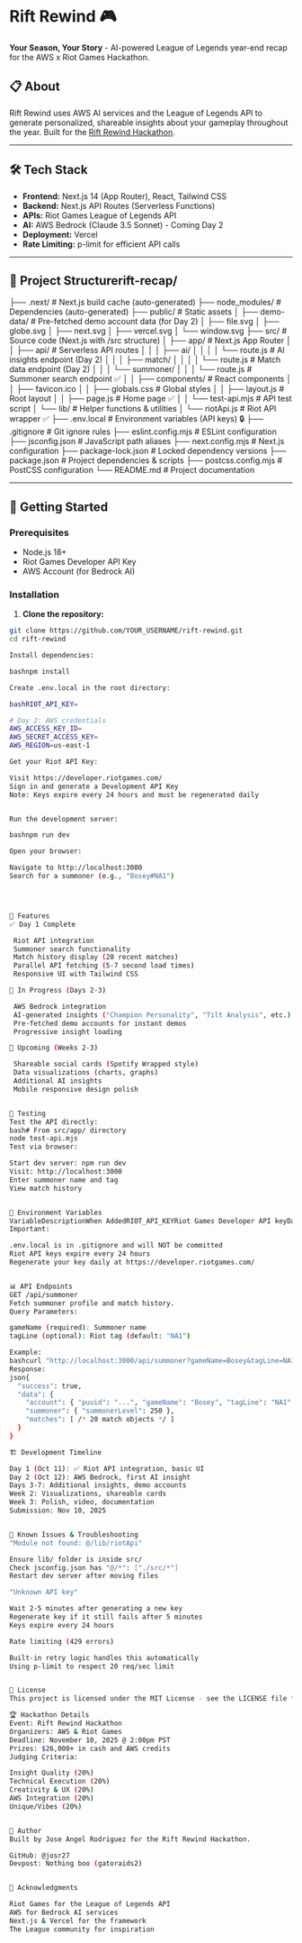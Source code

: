# Rift Rewind 🎮

**Your Season, Your Story** - AI-powered League of Legends year-end recap for the AWS x Riot Games Hackathon.

## 📋 About

Rift Rewind uses AWS AI services and the League of Legends API to generate personalized, shareable insights about your gameplay throughout the year. Built for the [Rift Rewind Hackathon](https://riftrewind.devpost.com/).

---

## 🛠️ Tech Stack

- **Frontend:** Next.js 14 (App Router), React, Tailwind CSS
- **Backend:** Next.js API Routes (Serverless Functions)
- **APIs:** Riot Games League of Legends API
- **AI:** AWS Bedrock (Claude 3.5 Sonnet) - Coming Day 2
- **Deployment:** Vercel
- **Rate Limiting:** p-limit for efficient API calls

---

## 📁 Project Structurerift-recap/
├── .next/                          # Next.js build cache (auto-generated)
├── node_modules/                   # Dependencies (auto-generated)
├── public/                         # Static assets
│   ├── demo-data/                  # Pre-fetched demo account data (for Day 2)
│   ├── file.svg
│   ├── globe.svg
│   ├── next.svg
│   ├── vercel.svg
│   └── window.svg
├── src/                            # Source code (Next.js with /src structure)
│   ├── app/                        # Next.js App Router
│   │   ├── api/                    # Serverless API routes
│   │   │   ├── ai/
│   │   │   │   └── route.js        # AI insights endpoint (Day 2)
│   │   │   ├── match/
│   │   │   │   └── route.js        # Match data endpoint (Day 2)
│   │   │   └── summoner/
│   │   │       └── route.js        # Summoner search endpoint ✅
│   │   ├── components/             # React components
│   │   ├── favicon.ico
│   │   ├── globals.css             # Global styles
│   │   ├── layout.js               # Root layout
│   │   ├── page.js                 # Home page ✅
│   │   └── test-api.mjs            # API test script
│   └── lib/                        # Helper functions & utilities
│       └── riotApi.js              # Riot API wrapper ✅
├── .env.local                      # Environment variables (API keys) 🔒
├── .gitignore                      # Git ignore rules
├── eslint.config.mjs               # ESLint configuration
├── jsconfig.json                   # JavaScript path aliases
├── next.config.mjs                 # Next.js configuration
├── package-lock.json               # Locked dependency versions
├── package.json                    # Project dependencies & scripts
├── postcss.config.mjs              # PostCSS configuration
└── README.md                       # Project documentation


---

## 🚀 Getting Started

### Prerequisites

- Node.js 18+
- Riot Games Developer API Key
- AWS Account (for Bedrock AI)

### Installation

1. **Clone the repository:**
```bash
git clone https://github.com/YOUR_USERNAME/rift-rewind.git
cd rift-rewind

Install dependencies:

bashnpm install

Create .env.local in the root directory:

bashRIOT_API_KEY=

# Day 2: AWS credentials
AWS_ACCESS_KEY_ID=
AWS_SECRET_ACCESS_KEY=
AWS_REGION=us-east-1

Get your Riot API Key:

Visit https://developer.riotgames.com/
Sign in and generate a Development API Key
Note: Keys expire every 24 hours and must be regenerated daily


Run the development server:

bashnpm run dev

Open your browser:

Navigate to http://localhost:3000
Search for a summoner (e.g., "Bosey#NA1")




🎯 Features
✅ Day 1 Complete

 Riot API integration
 Summoner search functionality
 Match history display (20 recent matches)
 Parallel API fetching (5-7 second load times)
 Responsive UI with Tailwind CSS

🚧 In Progress (Days 2-3)

 AWS Bedrock integration
 AI-generated insights ("Champion Personality", "Tilt Analysis", etc.)
 Pre-fetched demo accounts for instant demos
 Progressive insight loading

📅 Upcoming (Weeks 2-3)

 Shareable social cards (Spotify Wrapped style)
 Data visualizations (charts, graphs)
 Additional AI insights
 Mobile responsive design polish


🧪 Testing
Test the API directly:
bash# From src/app/ directory
node test-api.mjs
Test via browser:

Start dev server: npm run dev
Visit: http://localhost:3000
Enter summoner name and tag
View match history


🔑 Environment Variables
VariableDescriptionWhen AddedRIOT_API_KEYRiot Games Developer API keyDay 1 ✅AWS_ACCESS_KEY_IDAWS credentials for BedrockDay 2AWS_SECRET_ACCESS_KEYAWS credentials for BedrockDay 2AWS_REGIONAWS region (us-east-1)Day 2
Important:

.env.local is in .gitignore and will NOT be committed
Riot API keys expire every 24 hours
Regenerate your key daily at https://developer.riotgames.com/


📊 API Endpoints
GET /api/summoner
Fetch summoner profile and match history.
Query Parameters:

gameName (required): Summoner name
tagLine (optional): Riot tag (default: "NA1")

Example:
bashcurl "http://localhost:3000/api/summoner?gameName=Bosey&tagLine=NA1"
Response:
json{
  "success": true,
  "data": {
    "account": { "puuid": "...", "gameName": "Bosey", "tagLine": "NA1" },
    "summoner": { "summonerLevel": 250 },
    "matches": [ /* 20 match objects */ ]
  }
}

🏗️ Development Timeline

Day 1 (Oct 11): ✅ Riot API integration, basic UI
Day 2 (Oct 12): AWS Bedrock, first AI insight
Days 3-7: Additional insights, demo accounts
Week 2: Visualizations, shareable cards
Week 3: Polish, video, documentation
Submission: Nov 10, 2025


🐛 Known Issues & Troubleshooting
"Module not found: @/lib/riotApi"

Ensure lib/ folder is inside src/
Check jsconfig.json has "@/*": ["./src/*"]
Restart dev server after moving files

"Unknown API key"

Wait 2-5 minutes after generating a new key
Regenerate key if it still fails after 5 minutes
Keys expire every 24 hours

Rate limiting (429 errors)

Built-in retry logic handles this automatically
Using p-limit to respect 20 req/sec limit


📝 License
This project is licensed under the MIT License - see the LICENSE file for details.

🏆 Hackathon Details
Event: Rift Rewind Hackathon
Organizers: AWS & Riot Games
Deadline: November 10, 2025 @ 2:00pm PST
Prizes: $26,000+ in cash and AWS credits
Judging Criteria:

Insight Quality (20%)
Technical Execution (20%)
Creativity & UX (20%)
AWS Integration (20%)
Unique/Vibes (20%)


👤 Author
Built by Jose Angel Rodriguez for the Rift Rewind Hackathon.

GitHub: @josr27
Devpost: Nothing boo (gatoraids2)


🙏 Acknowledgments

Riot Games for the League of Legends API
AWS for Bedrock AI services
Next.js & Vercel for the framework
The League community for inspiration


